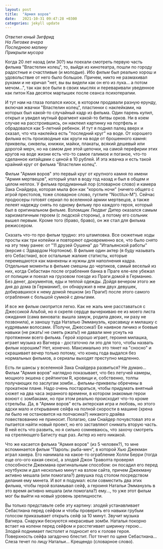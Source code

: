 ```yaml
---
layout: post
title:  "Армия воров"
date:   2021-10-31 09:47:28 +0300
categories: jekyll update
---
```

*Ответил юный Зигфрид*<br>
*На Лиговке вчера*<br>
*Последнюю малину*<br>
*Прикрыли мусора*<br>

Когда 20 лет назад (или 30?) мы поехали смотреть первую часть фильма "Властелин колец", то, выйдя из кинотеатра, пошли по городу радостные и счастливые (и молодые). Ибо фильм был реально хорош и удовольствие от него было большое. Причем, никто не размахивал руками и не кричал "нет, вы вы видели как он его из лука... а потом мечом...", так как все были в своих мыслях и переваривали уведенное как питон Каа десяток мартышек после сеанса психотерапии.

И тут нам на глаза попался киоск, в котором продавали разную ерунду, включая жвачки "Властелин колец", пластинки с наклейками, на которых был какой-то случайный кадр из фильма. Один парень купил, открыл и увидел мутный фрагмент какой-то битвы орков. Ни в коем случае на расстроившись, он наклеил картинку на портфель и обрадовался как 5-летний ребенок. И тут я поднял палец вверх и сказал, что чта наклейка есть "последний круг" на воде. От хорошего фильма есть производные как круги на воде от брошенного камня: приквелы, сиквелы, книжки, майки, плакаты, всякий дешевый или дорогой мерч, но на самом дне этой цепочки, на самой перефирии этих кругов на воде жизни есть что-то самое галимое и поганое, что-то сделанное китайцами с ценой в 10 рублей. И эта жвачка и есть такой крайний круг от фильма "Властелин колец".

Фильм "Армия воров" это первый круг от крупного камня по имени "Армия мертвецов", который упал в воду год назад и был в общем и целом неплох. У фильма продуманный лор (словарное слово) и камера Зака Снайдера, которая мыла фон как "король ночи" (ничего общего с игрой престолов, тоже словарное слово, гуглите "Noctilux-М"). Сейчас продюсеры готовят сериал по вселенной армии мертвецов, а также лелеят надежду снять по одному фильму про каждого героя, который был в оригинальном фильме. Взломщик Людвиг Дитер оказался самым харизматичным героем (с людской стороны), а потому его сольник вышел первым. Кроме того (браво, браво), он же стал для фильма режиссером.

Сказать что-то про фильм трудно: это штамповка. Все сюжетные ходы просты как три копейки и повторяют одновременно все, что было снято на эту тему ранее: от "11 друзей Оушена" до "Итальянской работы" (версия с Эдвардом Нортоном). В фильме один актер (я буду называть его Себастиан), все остальные жалкие статисты, которые перемещаются как манекены и нужны для наполнения кадра. Отдельные моменты в фильме смешны до чертиков, самый веселый из них, когда Себастиан после ограбления банка в Праге еле-еле убежал от полиции и поехал на грузовом поезде из Праги домой в Германию. Без денег, документов, еды и теплой одежды. Дойдя вечером этого же дня до дома (в Германии!), он обнаружил в нем двух девушек, добиравшихся к нему домой пешком (из Праги!) после этого самого ограбления с большой сумкой с деньгами.

И все же фильм смотрится легко. Как не жаль мне расставаться с Джессикой Альбой, но я скрепя сердце вычеркиваю ее из моего листа ожидания (сама виновата: вышла замуж, родила двоих, ни разу не позвонила), и заношу туда Наталью Эммануэль, красавицу и милашку с кудрявыми волосами. (Получи, Джессика!) Ее наивное личико и боевые навыки (не ржать! не сметь ржать!) не давали мне уснуть на протяжении всего фильма. Герой хорошо играет, героиня милашка, играет музыка из Вагнера - достаточно ли это для того, чтобы назвать фильм хорошим? Нет, конечно. Максимально это тянет на "сносно" и скрашивает вечер только потому, что конец года выдался без нормальных фильмов, а сериалы выходят преступно медленно.

Есть ли шансы у вселенной Зака Снайдера развиться? Не думаю... Фильм "Армия воров" наглядно показывает, что без летучей камеры, мощного экшена с рейтингом R, кровищи и, собственно, толпы получающих по заслугам зомби... фильмы-приквелы обречены в прокатном плане. Надо очень постараться, чтобы придумать внятный сюжет на два часа экранного времени, в котором знакомые герои воюют с зомбаками, но при этом реально происходит что-то кроме стрельбы. Да, в "Армии воров" есть актерская игра и любовь, но этого адски мало и открывание сейфа на полной скорости в машине (хрена ли было не остановится на полчасика?) никакого драйва повествованию не приносит. Полагаю, сам Снайдер почувстовал это и пытается найти новый проект, но его заставляют снимать вторую часть. В ней есть что развить, но я сильно сомневаюсь, что захочу смотреть на стреляющего Батисту еще раз. Актер из него никакой.

Что же касается фильма "Армия воров" (из 5 человек?), то мне вспоминается фильм "Пароль: рыба-меч", в которой Хью Джекман играл хакера. Его нанимала на какое-то ограбление Холли Берри (тогда еще ого-ого какая секси), а злодей Джон Траволта проверял способности Джекмана оригинальным способом: он посадил его перед ноутбуком и дал несколько минут на взлом сайта, причем Джекману активно мешала (или помогала?) девушка под столом посредством делания ему минета. И вот я подумал: если совместить два этих фильма, чтобы герой взламывал сейф, а героиня Натальи Эммануэль в это время активно мешала (или помогала?) ему..., то уже этот фильм мог бы выйти на новый уровень зрелищности.

Вы только представьте себе эту картину: злодей устанавливает Себастиана перед сейфом и чтобы проверить его навыки грубым голосом приказывает открыть сейф за 10 минут. Звучит музыка Вагнера. Снаружи беснуются некрасивые зомби. Наталья покорно встает на колени перед сейфом и расстегивает ширинку герою... Злодей поднимает пистолет и подносит его к голове героя. Поверхность сейфа загадочно блестит. Пот тячет по щеке Себастиана... Слеза течет по лицу Натальи... Крещендо (словарное слово).
